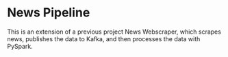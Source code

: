 # News Pipeline
This is an extension of a previous project News Webscraper, which scrapes news, publishes the data to Kafka, and then processes the data with PySpark.
